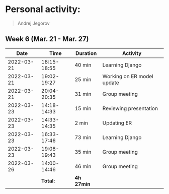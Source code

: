 # Personal activity:
> Andrej Jegorov

## Week 6 (Mar. 21 - Mar. 27)

| **Date**  | **Time**      | **Duration**  | **Activity** |
| --------  | ------------- | ------------  | ------------ |
| 2022-03-21 | 18:15-18:55 | 40 min | Learning Django |
| 2022-03-21 | 19:02-19:27 | 25 min | Working on ER model update |
| 2022-03-21 | 20:04-20:35 | 31 min | Group meeting |
| 2022-03-23 | 14:18-14:33 | 15 min | Reviewing presentation |
| 2022-03-23 | 14:33-14:35 | 2 min | Updating ER |
| 2022-03-23 | 16:33-17:46 | 73 min | Learning Django |
| 2022-03-23 | 19:08-19:43 | 35 min | Group meeting |
| 2022-03-26 | 14:00-14:46 | 46 min | Group meeting |
|  | **Total:** | **4h 27min** | |